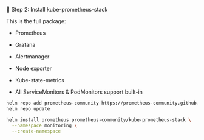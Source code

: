 🚀 Step 2: Install kube-prometheus-stack

This is the full package:

- Prometheus

- Grafana

- Alertmanager

- Node exporter

- Kube-state-metrics

- All ServiceMonitors & PodMonitors support built-in

```bash
helm repo add prometheus-community https://prometheus-community.github.io/helm-charts
helm repo update
```

```bash
helm install prometheus prometheus-community/kube-prometheus-stack \
  --namespace monitoring \
  --create-namespace
```
